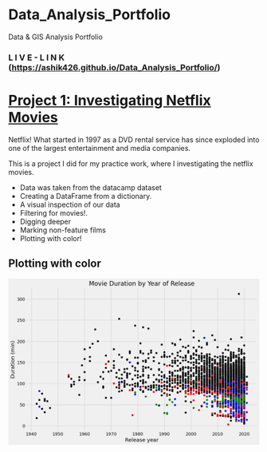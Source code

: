 # Data_Analysis_Portfolio 
Data &amp; GIS Analysis Portfolio
### L I V E  -  L I N K   (https://ashik426.github.io/Data_Analysis_Portfolio/)

# [Project 1: Investigating Netflix Movies](https://github.com/Ashik426/Investigating-Netflix-Movies/)
Netflix! What started in 1997 as a DVD rental service has since exploded into one of the largest entertainment and media companies.

This is a project I did for my practice work, where I investigating the netflix movies.

* Data was taken from the datacamp dataset 
* Creating a DataFrame from a dictionary. 
* A visual inspection of our data
* Filtering for movies!. 
* Digging deeper
* Marking non-feature films
* Plotting with color!

## Plotting with color  
![](https://github.com/Ashik426/Investigating-Netflix-Movies/blob/main/Untitled.png) 
